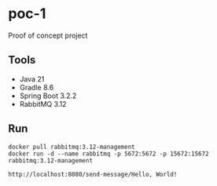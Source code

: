 # poc-1
Proof of concept project

## Tools
- Java 21
- Gradle 8.6
- Spring Boot 3.2.2
- RabbitMQ 3.12

## Run
```console
docker pull rabbitmq:3.12-management
docker run -d --name rabbitmq -p 5672:5672 -p 15672:15672 rabbitmq:3.12-management

http://localhost:8080/send-message/Hello, World!
```
